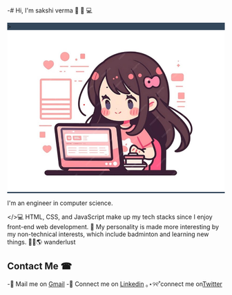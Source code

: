 -# Hi, I'm sakshi verma 👋 👩 💻
<div style="background-color:#33475b">><img  src="girl.jpg"></div>


I'm an engineer in computer science.

</>💻 HTML, CSS, and JavaScript make up my tech stacks since I enjoy front-end web development.
🎫 My personality is made more interesting by my non-technical interests, which include badminton and learning new things.
🧳🛫🌎 wanderlust


## Contact Me ☎
 -📧 Mail me on [Gmail](vermasakshi7750@gmai.com)
 -🔗 Connect me on [Linkedin](https://www.linkedin.com/in/sakshi-verma-52a16023a/)
 ｡⋆୨୧˚connect me on[Twitter](https://twitter.com/sakshiv89231873)
